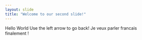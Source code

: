 ```yaml
---
layout: slide
title: "Welcome to our second slide!"
---
```

Hello World
Use the left arrow to go back!
Je veux parler francais finalement !
